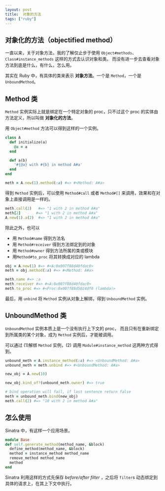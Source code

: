 ```yaml
---
layout: post
title:  对象的方法
tags: ["ruby"]
---
```


## 对象化的方法（objectified method）

一直以来，关于对象方法，我的了解仅止步于使用 `Object#methods`、`Class#instance_methods` 这样的方式去认识对象和类。
而没有进一步去查看对象方法到底是什么，有什么，怎么用。

其实在 Ruby 中，有具体的类来表示 __对象方法__。一个是 `Method`，一个是 `UnboundMethod`。


## Method 类

`Method` 实例实际上就是绑定在一个特定对象的 proc，只不过这个 proc 的实体由方法定义，所以叫做 __对象化的方法__。

用 `Object#method` 方法可以得到这样的一个实例。

``` ruby
class A
  def initialize(a)
    @a = a
  end

  def a(b)
    '#{@a} with #{b} in method A#a'
  end
end

meth = A.new(1).method(:a) #=> #<Method: A#a>
```

得到 `Method` 实例后，可以使用 `Method#call` 或者 `Method#[]` 来调用，效果和在对象上直接调用是一样的。

``` ruby
meth.call(2)   #=> "1 with 2 in method A#a"
meth[2]       #=> "1 with 2 in method A#a"
A.new(1).a(2)  #=> "1 with 2 in method A#a"
```

除此之外，也可以

- 用 `Method#name` 得到方法名
- 用 `Method#receiver` 得到方法绑定到的对象
- 用 `Method#owner` 得到方法所属的类或模块
- 用`Method#to_proc` 将其转换成对应的 lambda

``` ruby
obj = A.new(1) #=> #<A:0x007f88d40fdac0>
meth = obj.method(:a) #=> #<Method: A#a>

meth.name #=> :a
meth.receiver #=> #<A:0x007f88d40fdac0>
meth.to_proc #=> #<Proc:0x007f88d5024df0 (lambda)>
```

最后，用 `unbind` 将 `Method` 实例从对象上解绑，得到 `UnboundMethod` 实例。

## UnboundMethod 类

`UnboundMethod` 实例本质上是一个没有执行上下文的 proc，
而且只有在重新绑定到所属类的某个对象，成为 `Method` 实例后，才能被调用。

可以通过 (1)解绑 `Method` 实例，(2) 调用 `Module#instance_method` 这两种方式得到。

``` ruby
unbound_meth = A.instance_method(:a) #=> <UnboundMethod: A#a>
unbound_meth = meth.unbind #=> #<UnboundMethod: A#a>

new_obj = A.new(10)

new_obj.kind_of?(unbound_meth.owner) #=> true

# bind operation will fail, if last sentence return false
meth = unbound_meth.bind(new_obj)
meth.call(2) #=> "10 with 2 in method A#a"
```

## 怎么使用

Sinatra 中，有这样一个应用场景。

``` ruby
module Base
def self.generate_method(method_name, &block)
  define_method(method_name, &block)
  method = instance_method method_name
  remove_method method_name
  method
end
```

Sinatra 利用这样的方式先保存 *before/after filter* ，之后将 `filter`s 动态绑定到具体的请求上，在其上下文中执行。

